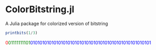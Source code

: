 # ColorBitstring.jl
 A Julia package for colorized version of bitstring


```julia
printbits(1/3)
````
<span style="color:red">0</span><span style="color:green">01111111101</span><span style="color:blue">0101010101010101010101010101010101010101010101010101</span>
